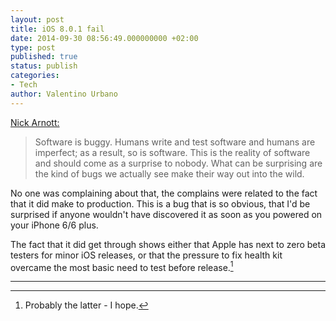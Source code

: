 ```yaml
---
layout: post
title: iOS 8.0.1 fail
date: 2014-09-30 08:56:49.000000000 +02:00
type: post
published: true
status: publish
categories:
- Tech
author: Valentino Urbano 
---
```


[Nick Arnott:][0]

> Software is buggy. Humans write and test software and humans are imperfect; as a result, so is software. This is the reality of software and should come as a surprise to nobody. What can be surprising are the kind of bugs we actually see make their way out into the wild.
> 

No one was complaining about that, the complains were related to the fact that it did make to production. This is a bug that is so obvious, that I'd be surprised if anyone wouldn't have discovered it as soon as you powered on your iPhone 6/6 plus.

The fact that it did get through shows either that Apple has next to zero beta testers for minor iOS releases, or that the pressure to fix health kit overcame the most basic need to test before release.[^1]

---

[^1]: Probably the latter - I hope.

[0]: http://imore.com/hugs-not-bugs